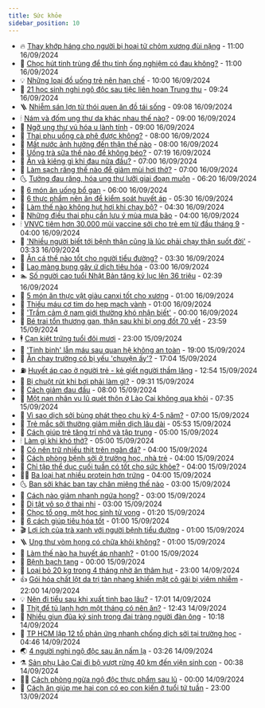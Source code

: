 ```yaml
---
title: Sức khỏe
sidebar_position: 10
---
```


<!-- vnexpress-suc-khoe:START -->
- 🔥 [Thay khớp háng cho người bị hoại tử chỏm xương đùi nặng](https://vnexpress.net/thay-khop-hang-cho-nguoi-bi-hoai-tu-chom-xuong-dui-nang-4793527.html) - 11:00 16/09/2024
- 🥰 [Chọc hút tinh trùng để thụ tinh ống nghiệm có đau không?](https://vnexpress.net/choc-hut-tinh-trung-de-thu-tinh-ong-nghiem-co-dau-khong-4793502.html) - 11:00 16/09/2024
- 💡 [Những loại đồ uống trẻ nên hạn chế](https://vnexpress.net/nhung-loai-do-uong-tre-nen-han-che-4793337.html) - 10:00 16/09/2024
- 🤗 [21 học sinh nghi ngộ độc sau tiệc liên hoan Trung thu](https://vnexpress.net/21-hoc-sinh-nghi-ngo-doc-sau-tiec-lien-hoan-trung-thu-4793505.html) - 09:24 16/09/2024
- 🪜 [Nhiễm sán lợn từ thói quen ăn đồ tái sống](https://vnexpress.net/nhiem-san-lon-tu-thoi-quen-an-do-tai-song-4793477.html) - 09:08 16/09/2024
- 🕯 [Nám và đốm ung thư da khác nhau thế nào?](https://vnexpress.net/nam-va-dom-ung-thu-da-khac-nhau-the-nao-4793461.html) - 09:00 16/09/2024
- 🤭 [Ngỡ ung thư vú hóa u lành tính](https://vnexpress.net/ngo-ung-thu-vu-hoa-u-lanh-tinh-4793445.html) - 09:00 16/09/2024
- 👀 [Thai phụ uống cà phê được không?](https://vnexpress.net/thai-phu-uong-ca-phe-duoc-khong-4793438.html) - 08:00 16/09/2024
- 🌋 [Mất nước ảnh hưởng đến thận thế nào](https://vnexpress.net/mat-nuoc-anh-huong-den-than-the-nao-4792999.html) - 08:00 16/09/2024
- 🫶 [Uống trà sữa thế nào để không béo?](https://vnexpress.net/uong-tra-sua-the-nao-de-khong-beo-4793329.html) - 07:19 16/09/2024
- 🦆 [Ăn và kiêng gì khi đau nửa đầu?](https://vnexpress.net/an-va-kieng-gi-khi-dau-nua-dau-4793402.html) - 07:00 16/09/2024
- 🚀 [Làm sạch răng thế nào để giảm mùi hơi thở?](https://vnexpress.net/lam-sach-rang-the-nao-de-giam-mui-hoi-tho-4793345.html) - 07:00 16/09/2024
- 🌜 [Tưởng đau răng, hóa ung thư lưỡi giai đoạn muộn](https://vnexpress.net/tuong-dau-rang-hoa-ung-thu-luoi-giai-doan-muon-4793328.html) - 06:20 16/09/2024
- 🧰 [6 món ăn uống bổ gan](https://vnexpress.net/6-mon-an-uong-bo-gan-4793356.html) - 06:00 16/09/2024
- 💫 [6 thực phẩm nên ăn để kiểm soát huyết áp](https://vnexpress.net/6-thuc-pham-nen-an-de-kiem-soat-huyet-ap-4793248.html) - 05:30 16/09/2024
- 🌝 [Làm thế nào không hụt hơi khi chạy bộ?](https://vnexpress.net/lam-the-nao-khong-hut-hoi-khi-chay-bo-4793303.html) - 04:30 16/09/2024
- 🗽 [Những điều thai phụ cần lưu ý mùa mưa bão](https://vnexpress.net/nhung-dieu-thai-phu-can-luu-y-mua-mua-bao-4793302.html) - 04:00 16/09/2024
- 🕯 [VNVC tiêm hơn 30.000 mũi vaccine sởi cho trẻ em từ đầu tháng 9](https://vnexpress.net/vnvc-tiem-hon-30-000-mui-vaccine-soi-cho-tre-em-tu-dau-thang-9-4793111.html) - 04:00 16/09/2024
- 🦅 [&#39;Nhiều người biết tới bệnh thận cũng là lúc phải chạy thận suốt đời&#39;](https://vnexpress.net/nhieu-nguoi-biet-toi-benh-than-cung-la-luc-phai-chay-than-suot-doi-4793153.html) - 03:33 16/09/2024
- 🦆 [Ăn cá thế nào tốt cho người tiểu đường?](https://vnexpress.net/an-ca-the-nao-tot-cho-nguoi-tieu-duong-4793250.html) - 03:30 16/09/2024
- 🎊 [Lao màng bụng gây ứ dịch tiêu hóa](https://vnexpress.net/lao-mang-bung-gay-u-dich-tieu-hoa-4793257.html) - 03:00 16/09/2024
- 🏊 [Số người cao tuổi Nhật Bản tăng kỷ lục lên 36 triệu](https://vnexpress.net/so-nguoi-cao-tuoi-nhat-ban-tang-ky-luc-len-36-trieu-4793271.html) - 02:39 16/09/2024
- 📝 [5 món ăn thực vật giàu canxi tốt cho xương](https://vnexpress.net/5-mon-an-thuc-vat-giau-canxi-tot-cho-xuong-4793177.html) - 01:00 16/09/2024
- 💯 [Thiếu máu cơ tim do hẹp mạch vành](https://vnexpress.net/thieu-mau-co-tim-do-hep-mach-vanh-4793163.html) - 01:00 16/09/2024
- 🌊 [&#39;Trầm cảm ở nam giới thường khó nhận biết&#39;](https://vnexpress.net/tram-cam-o-nam-gioi-thuong-kho-nhan-biet-4793132.html) - 00:00 16/09/2024
- 🚀 [Bé trai tổn thương gan, thận sau khi bị ong đốt 70 vết](https://vnexpress.net/be-trai-ton-thuong-gan-than-sau-khi-bi-ong-dot-70-vet-4793168.html) - 23:59 15/09/2024
- 🕴 [Cạn kiệt trứng tuổi đôi mươi](https://vnexpress.net/can-kiet-trung-tuoi-doi-muoi-4792908.html) - 23:00 15/09/2024
- 🗽 [&#39;Tinh binh&#39; lẫn máu sau quan hệ không an toàn](https://vnexpress.net/tinh-binh-lan-mau-sau-quan-he-khong-an-toan-4793156.html) - 19:00 15/09/2024
- 🎡 [Ăn chay trường có bị yếu &#39;chuyện ấy&#39;?](https://vnexpress.net/an-chay-truong-co-bi-yeu-chuyen-ay-4793045.html) - 17:04 15/09/2024
- ⛽️ [Huyết áp cao ở người trẻ - kẻ giết người thầm lặng](https://vnexpress.net/huyet-ap-cao-o-nguoi-tre-ke-giet-nguoi-tham-lang-4793139.html) - 12:54 15/09/2024
- 🦆 [Bị chuột rút khi bơi phải làm gì?](https://vnexpress.net/bi-chuot-rut-khi-boi-phai-lam-gi-4792117.html) - 09:31 15/09/2024
- 🤩 [Cách giảm đau đầu](https://vnexpress.net/cach-giam-dau-dau-4793032.html) - 08:00 15/09/2024
- 🦒 [Một nạn nhân vụ lũ quét thôn ở Lào Cai không qua khỏi](https://vnexpress.net/mot-nan-nhan-vu-lu-quet-thon-o-lao-cai-khong-qua-khoi-4793080.html) - 07:35 15/09/2024
- 💫 [Vì sao dịch sởi bùng phát theo chu kỳ 4-5 năm?](https://vnexpress.net/vi-sao-dich-soi-bung-phat-theo-chu-ky-4-5-nam-4793079.html) - 07:00 15/09/2024
- 🐘 [Trẻ mắc sởi thường giảm miễn dịch lâu dài](https://vnexpress.net/tre-mac-soi-thuong-giam-mien-dich-lau-dai-4793037.html) - 05:53 15/09/2024
- 🚀 [Cách giúp trẻ tăng trí nhớ và tập trung](https://vnexpress.net/cach-giup-tre-tang-tri-nho-va-tap-trung-4793024.html) - 05:00 15/09/2024
- 🕯 [Làm gì khi khó thở?](https://vnexpress.net/lam-gi-khi-kho-tho-4793006.html) - 05:00 15/09/2024
- 🦏 [Có nên trữ nhiều thịt trên ngăn đá?](https://vnexpress.net/co-nen-tru-nhieu-thit-tren-ngan-da-4792194.html) - 04:00 15/09/2024
- 🦄 [Cách phòng bệnh sởi ở trường học, nhà trẻ](https://vnexpress.net/cach-phong-benh-soi-o-truong-hoc-nha-tre-4793026.html) - 04:00 15/09/2024
- 🦒 [Chỉ tập thể dục cuối tuần có tốt cho sức khỏe?](https://vnexpress.net/chi-tap-the-duc-cuoi-tuan-co-tot-cho-suc-khoe-4792996.html) - 04:00 15/09/2024
- 👨‍🏫 [Ba loại hạt nhiều protein hơn trứng](https://vnexpress.net/ba-loai-hat-nhieu-protein-hon-trung-4792941.html) - 04:00 15/09/2024
- 🌜 [Ban sởi khác ban tay chân miệng thế nào](https://vnexpress.net/ban-soi-khac-ban-tay-chan-mieng-the-nao-4792997.html) - 03:00 15/09/2024
- 🚀 [Cách nào giảm nhanh ngứa họng?](https://vnexpress.net/cach-nao-giam-nhanh-ngua-hong-4792957.html) - 03:00 15/09/2024
- 💃 [Dị tật vô sọ ở thai nhi](https://vnexpress.net/di-tat-vo-so-o-thai-nhi-4792938.html) - 03:00 15/09/2024
- 💯 [Chọc tổ ong, một học sinh tử vong](https://vnexpress.net/choc-to-ong-mot-hoc-sinh-tu-vong-4792984.html) - 01:20 15/09/2024
- 🤔 [6 cách giúp tiêu hóa tốt](https://vnexpress.net/6-cach-giup-tieu-hoa-tot-4792924.html) - 01:00 15/09/2024
- 🎬 [Lợi ích của trà xanh với người bệnh tiểu đường](https://vnexpress.net/loi-ich-cua-tra-xanh-voi-nguoi-benh-tieu-duong-4792917.html) - 01:00 15/09/2024
- 🪜 [Ung thư vòm họng có chữa khỏi không?](https://vnexpress.net/ung-thu-vom-hong-co-chua-khoi-khong-4792904.html) - 01:00 15/09/2024
- 🦣 [Làm thế nào hạ huyết áp nhanh?](https://vnexpress.net/lam-the-nao-ha-huyet-ap-nhanh-4792889.html) - 01:00 15/09/2024
- 🧐 [Bệnh bạch tạng](https://vnexpress.net/benh-bach-tang-4791554.html) - 00:00 15/09/2024
- 🤡 [Loại bỏ 20 kg trong 4 tháng nhờ ăn thâm hụt](https://vnexpress.net/loai-bo-20-kg-trong-4-thang-nho-an-tham-hut-4789506.html) - 23:00 14/09/2024
- 👍 [Gói hóa chất lột da trị tàn nhang khiến mặt cô gái bị viêm nhiễm](https://vnexpress.net/goi-hoa-chat-lot-da-tri-tan-nhang-khien-mat-co-gai-bi-viem-nhiem-4791379.html) - 22:00 14/09/2024
- 💡 [Nên đi tiểu sau khi xuất tinh bao lâu?](https://vnexpress.net/nen-di-tieu-sau-khi-xuat-tinh-bao-lau-4790370.html) - 17:01 14/09/2024
- 💯 [Thịt để tủ lạnh hơn một tháng có nên ăn?](https://vnexpress.net/thit-de-tu-lanh-hon-mot-thang-co-nen-an-4792225.html) - 12:43 14/09/2024
- 🧠 [Nhiều giun đũa ký sinh trong đại tràng người đàn ông](https://vnexpress.net/nhieu-giun-dua-ky-sinh-trong-dai-trang-nguoi-dan-ong-4792896.html) - 10:18 14/09/2024
- 🎡 [TP HCM lập 12 tổ phản ứng nhanh chống dịch sởi tại trường học](https://vnexpress.net/tp-hcm-lap-12-to-phan-ung-nhanh-chong-dich-soi-tai-truong-hoc-4792825.html) - 04:46 14/09/2024
- 🌏 [4 người nghi ngộ độc sau ăn nấm lạ](https://vnexpress.net/4-nguoi-nghi-ngo-doc-sau-an-nam-la-4792803.html) - 03:26 14/09/2024
- ⚗️ [Sản phụ Lào Cai đi bộ vượt rừng 40 km đến viện sinh con](https://vnexpress.net/san-phu-di-bo-vuot-rung-40-km-den-vien-sinh-con-4792740.html) - 00:38 14/09/2024
- 👨‍🏫 [Cách phòng ngừa ngộ độc thực phẩm sau lũ](https://vnexpress.net/cach-phong-ngua-ngo-doc-thuc-pham-sau-lu-4792565.html) - 00:00 14/09/2024
- 🤖 [Cách ăn giúp mẹ hai con có eo con kiến ở tuổi tứ tuần](https://vnexpress.net/cach-an-giup-me-hai-con-co-eo-con-kien-o-tuoi-tu-tuan-4789110.html) - 23:00 13/09/2024<!-- vnexpress-suc-khoe:END -->
